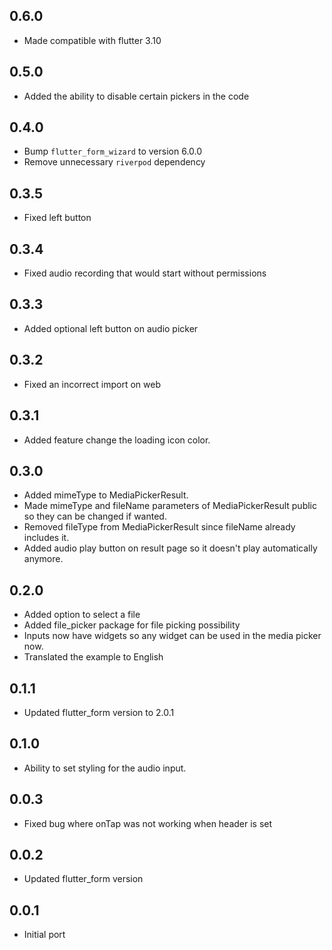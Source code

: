 ## 0.6.0
- Made compatible with flutter 3.10 

## 0.5.0

- Added the ability to disable certain pickers in the code

## 0.4.0

- Bump `flutter_form_wizard` to version 6.0.0
- Remove unnecessary `riverpod` dependency

## 0.3.5

- Fixed left button

## 0.3.4

- Fixed audio recording that would start without permissions

## 0.3.3

- Added optional left button on audio picker

## 0.3.2

- Fixed an incorrect import on web

## 0.3.1

- Added feature change the loading icon color.

## 0.3.0

- Added mimeType to MediaPickerResult.
- Made mimeType and fileName parameters of MediaPickerResult public so they can be changed if wanted.
- Removed fileType from MediaPickerResult since fileName already includes it.
- Added audio play button on result page so it doesn't play automatically anymore.

## 0.2.0

- Added option to select a file
- Added file_picker package for file picking possibility
- Inputs now have widgets so any widget can be used in the media picker now.
- Translated the example to English

## 0.1.1

- Updated flutter_form version to 2.0.1

## 0.1.0

- Ability to set styling for the audio input.

## 0.0.3

- Fixed bug where onTap was not working when header is set

## 0.0.2

- Updated flutter_form version

## 0.0.1

- Initial port

